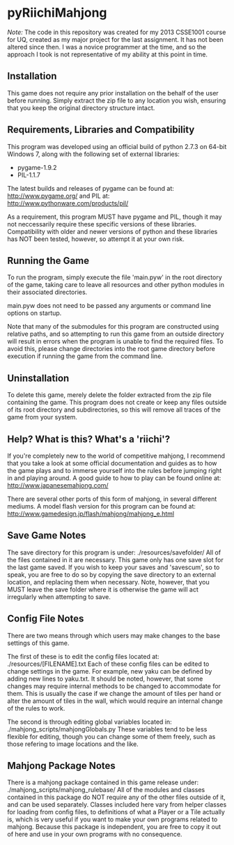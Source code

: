 pyRiichiMahjong
===============

*Note:* The code in this repository was created for my 2013
CSSE1001 course for UQ, created as my major project for the
last assignment. It has not been altered since then. I was a
novice programmer at the time, and so the approach I took is
not representative of my ability at this point in time.



Installation
------------

This game does not require any prior installation on the
behalf of the user before running. Simply extract the zip
file to any location you wish, ensuring that you keep the
original directory structure intact.


Requirements, Libraries and Compatibility
-----------------------------------------

This program was developed using an official build of 
python 2.7.3 on 64-bit Windows 7, along with the following
set of external libraries:

  -  pygame-1.9.2
  -  PIL-1.1.7

The latest builds and releases of pygame can be found at:
   http://www.pygame.org/
and PIL at:
   http://www.pythonware.com/products/pil/

As a requirement, this program MUST have pygame and PIL,
though it may not neccessarily require these specific
versions of these libraries. Compatibility with older and
newer versions of python and these libraries has NOT been
tested, however, so attempt it at your own risk.


Running the Game
----------------

To run the program, simply execute the file 'main.pyw' in 
the root directory of the game, taking care to leave all 
resources and other python modules in their associated 
directories.

main.pyw does not need to be passed any arguments or
command line options on startup.

Note that many of the submodules for this program are
constructed using relative paths, and so attempting to run
this game from an outside directory will result in errors
when the program is unable to find the required files. To
avoid this, please change directories into the root game
directory before execution if running the game from the
command line.


Uninstallation
--------------

To delete this game, merely delete the folder extracted
from the zip file containing the game. This program does 
not create or keep any files outside of its root directory
and subdirectories, so this will remove all traces of the
game from your system.


Help? What is this? What's a 'riichi'?
--------------------------------------

If you're completely new to the world of competitive
mahjong, I recommend that you take a look at some official
documentation and guides as to how the game plays and to
immerse yourself into the rules before jumping right in
and playing around. A good guide to how to play can be
found online at:
   http://www.japanesemahjong.com/

There are several other ports of this form of mahjong, in
several different mediums. A model flash version for this
program can be found at:
   http://www.gamedesign.jp/flash/mahjong/mahjong_e.html


Save Game Notes
---------------

The save directory for this program is under:
   ./resources/savefolder/
All of the files contained in it are necessary.
This game only has one save slot for the last game saved.
If you wish to keep your saves and 'savescum', so to
speak, you are free to do so by copying the save directory
to an external location, and replacing them when
necessary. Note, however, that you MUST leave the save
folder where it is otherwise the game will act irregularly
when attempting to save.


Config File Notes
-----------------

There are two means through which users may make changes to the
base settings of this game. 

The first of these is to edit the config files located at:
   ./resources/[FILENAME].txt
Each of these config files can be edited to change settings in
the game. For example, new yaku can be defined by adding new lines
to yaku.txt. It should be noted, however, that some changes may
require internal methods to be changed to accommodate for them.
This is usually the case if we change the amount of tiles per
hand or alter the amount of tiles in the wall, which would require
an internal change of the rules to work.

The second is through editing global variables located in:
   ./mahjong_scripts/mahjongGlobals.py
These variables tend to be less flexible for editing, though you
can change some of them freely, such as those refering to image
locations and the like.


Mahjong Package Notes
---------------------

There is a mahjong package contained in this game release under:
   ./mahjong_scripts/mahjong_rulebase/
All of the modules and classes contained in this package do NOT
require any of the other files outside of it, and can be used
separately. Classes included here vary from helper classes for
loading from config files, to definitions of what a Player or a
Tile actually is, which is very useful if you want to make your
own programs related to mahjong. Because this package is
independent, you are free to copy it out of here and use in your
own programs with no consequence.